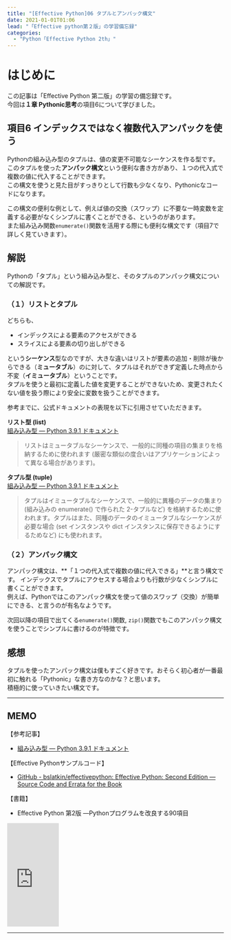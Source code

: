 ```yaml
---
title: "[Effective Python]06 タプルとアンパック構文"
date: 2021-01-01T01:06
lead: "「Effective python第２版」の学習備忘録"
categories:
  - "Python「Effective Python 2th」"
---
```


# はじめに
この記事は「Effective Python 第二版」の学習の備忘録です。  
今回は**１章 Pythonic思考**の項目6について学びました。


## 項目6 インデックスではなく複数代入アンパックを使う
Pythonの組み込み型のタプルは、値の変更不可能なシーケンスを作る型です。このタプルを使った**アンパック構文**という便利な書き方があり、１つの代入式で複数の値に代入することができます。  
この構文を使うと見た目がすっきりとして行数も少なくなり、Pythonicなコードになります。

この構文の便利な例として、例えば値の交換（スワップ）に不要な一時変数を定義する必要がなくシンプルに書くことができる、というのがあります。  
また組み込み関数`enumerate()`関数を活用する際にも便利な構文です（項目7で詳しく見ていきます）。

## 解説
Pythonの「タプル」という組み込み型と、そのタプルのアンパック構文についての解説です。

### （１）リストとタプル
どちらも、
- インデックスによる要素のアクセスができる
- スライスによる要素の切り出しができる

という**シーケンス**型なのですが、大きな違いはリストが要素の追加・削除が後からできる（**ミュータブル**）のに対して、タプルはそれができず定義した時点から不変（**イミュータブル**）ということです。  
タプルを使うと最初に定義した値を変更することができないため、変更されたくない値を扱う際により安全に変数を扱うことができます。  

参考までに、公式ドキュメントの表現を以下に引用させていただきます。

**リスト型 (list)**  
[組み込み型 — Python 3.9.1 ドキュメント](https://docs.python.org/ja/3/library/stdtypes.html#list)
>リストはミュータブルなシーケンスで、一般的に同種の項目の集まりを格納するために使われます (厳密な類似の度合いはアプリケーションによって異なる場合があります)。

**タプル型 (tuple)**  
[組み込み型 — Python 3.9.1 ドキュメント](https://docs.python.org/ja/3/library/stdtypes.html#tuples)
>タプルはイミュータブルなシーケンスで、一般的に異種のデータの集まり (組み込みの enumerate() で作られた 2-タプルなど) を格納するために使われます。タプルはまた、同種のデータのイミュータブルなシーケンスが必要な場合 (set インスタンスや dict インスタンスに保存できるようにするためなど) にも使われます。


### （２）アンパック構文
アンパック構文は、**「１つの代入式で複数の値に代入できる」**と言う構文です。 
インデックスでタプルにアクセスする場合よりも行数が少なくシンプルに書くことができます。  
例えば、Pythonではこのアンパック構文を使って値のスワップ（交換）が簡単にできる、と言うのが有名なようです。

次回以降の項目で出てくる`enumerate()`関数, `zip()`関数でもこのアンパック構文を使うことでシンプルに書けるのが特徴です。

## 感想
タプルを使ったアンパック構文は僕もすごく好きです。おそらく初心者が一番最初に触れる「Pythonic」な書き方なのかな？と思います。  
積極的に使っていきたい構文です。


---
## MEMO
【参考記事】
- [組み込み型 — Python 3.9.1 ドキュメント](https://docs.python.org/ja/3/library/stdtypes.html#typesseq)

【Effective Pythonサンプルコード】
- [GitHub - bslatkin/effectivepython: Effective Python: Second Edition — Source Code and Errata for the Book](https://github.com/bslatkin/effectivepython)

【書籍】
- Effective Python 第2版 ―Pythonプログラムを改良する90項目
<iframe style="width:120px;height:240px;" marginwidth="0" marginheight="0" scrolling="no" frameborder="0" src="https://rcm-fe.amazon-adsystem.com/e/cm?ref=qf_sp_asin_til&t=massasquash08-22&m=amazon&o=9&p=8&l=as1&IS1=1&detail=1&asins=4873119170&linkId=b01ad363c615cc9408dfcc360b1a85de&bc1=ffffff&amp;lt1=_top&fc1=333333&lc1=0066c0&bg1=ffffff&f=ifr"></iframe>

---